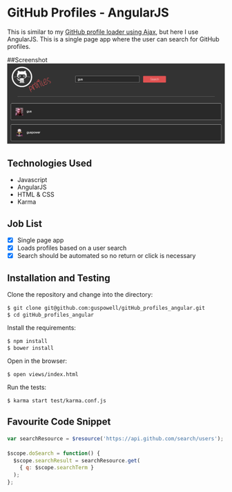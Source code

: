 GitHub Profiles - AngularJS
=======================

This is similar to my [GitHub profile loader using Ajax](https://github.com/guspowell/GitHub-profiles), but here I use AngularJS. This is a single page app where the user can search for GitHub profiles.

##Screenshot
![screenshot](/public/images/screenshot.png)

## Technologies Used

- Javascript
- AngularJS
- HTML & CSS
- Karma

## Job List

- [x] Single page app
- [x] Loads profiles based on a user search
- [x] Search should be automated so no return or click is necessary

## Installation and Testing
Clone the repository and change into the directory:
```
$ git clone git@github.com:guspowell/gitHub_profiles_angular.git
$ cd gitHub_profiles_angular

```
Install the requirements:
```
$ npm install
$ bower install
```
Open in the browser:
```
$ open views/index.html
```
Run the tests:
```
$ karma start test/karma.conf.js
```

## Favourite Code Snippet

~~~javascript
var searchResource = $resource('https://api.github.com/search/users');

$scope.doSearch = function() {
  $scope.searchResult = searchResource.get(
    { q: $scope.searchTerm }
  );
};
~~~
